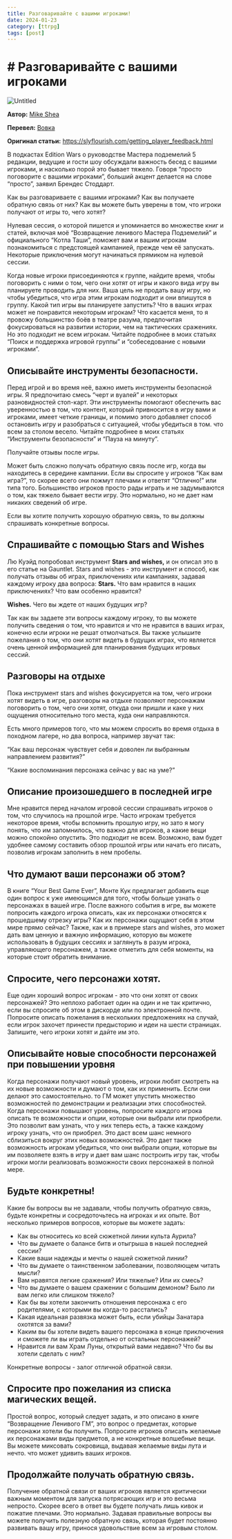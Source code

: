 ```yaml
---
title: Разговаривайте с вашими игроками!
date: 2024-01-23
category: [ttrpg]
tags: [post]
---
```


# # Разговаривайте с вашими игроками

![Untitled](https://i.pinimg.com/564x/4d/f6/26/4df626c4ef1516c18e462fd3400da8eb.jpg)

**Автор:** [Mike Shea](https://slyflourish.com/)

**Перевел:** [Вовка](https://taplink.cc/vovka)

**Оригинал статьи:** https://slyflourish.com/getting_player_feedback.html

В подкастах Edition Wars о руководстве Мастера подземелий 5 редакции, ведущие и гости шоу обсуждали важность бесед с вашими игроками, и насколько порой это  бывает тяжело. Говоря “просто поговорите с вашими игроками”, больший акцент делается на слове “просто”,  заявил Брендес Стоддарт.

Как вы разговариваете с вашими игроками? Как вы получаете обратную связь от них? Как вы можете быть уверены в том, что игроки получают от игры то, чего хотят? 

Нулевая сессия, о которой пишется и упоминается во множестве книг и статей, включая моё “Возвращение ленивого Мастера Подземелий” и официального “Котла Таши”, поможет вам и вашим игрокам познакомиться с предстоящей кампанией, прежде чем её запускать. Некоторые приключения могут начинаться прямиком на нулевой сессии.

Когда новые игроки присоединяются к группе, найдите время, чтобы поговорить с ними о том, чего они хотят от игры и какого вида игру вы планируете проводить для них. Ваша цель не продать вашу игру, но чтобы убедиться, что игра этим игрокам подходит и они впишутся в группу. Какой тип игры вы планируете запустить? Что в ваших играх может не понравится некоторым игрокам? Что касается меня, то я провожу большинство боёв в театре разума, предпочитая фокусироваться на развитии истории, чем на тактических сражениях. Но это подходит не всем игрокам. Читайте подробнее в моих статьях “Поиск и поддержка игровой группы” и “собеседование с новыми игроками”.

## Описывайте инструменты безопасности.

Перед игрой и во время неё, важно иметь инструменты безопасной игры. Я предпочитаю смесь “черт и вуалей” и некоторых разновидностей стоп-карт. Эти инструменты помогают обеспечить вас уверенностью в том, что контент, который привносится в игру вами и игроками, имеет четкие границы, и помимо этого добавляет способ остановить игру и разобраться с ситуацией, чтобы убедиться в том. что всем за столом весело. Читайте подробнее в моих статьях “Инструменты безопасности” и “Пауза на минуту”.

Получайте отзывы после игры.

Может быть сложно получать обратную связь после игр, когда вы находитесь в середине кампании. Если вы спросите у игроков “Как вам игра?”, то скорее всего они пожмут плечами и ответят “Отлично!” или типа того. Большинство игроков просто рады играть и не задумываются о том, как тяжело бывает вести игру. Это нормально, но не дает нам никаких сведений об игре. 

Если вы хотите получить хорошую обратную связь, то вы должны спрашивать конкретные вопросы.

## Спрашивайте с помощью Stars and Wishes

Лю Куэйд попробовал инструмент **Stars and wishes,** и он описал это в его статье на Gauntlet. Stars and wishes - это инструмент и способ, как получать отзывы об играх, приключениях или кампаниях, задавая каждому игроку два вопроса:
**Stars.** Что вам нравится в наших приключениях? Что вам особенно нравится?

**Wishes.** Чего вы ждете от наших будущих игр?

Так как вы задаете эти вопросы каждому игроку, то вы можете получить сведения о том, что нравится и что не нравится в ваших играх, конечно если игроки не решат отмолчаться. Вы также услышите пожелания о том, что они хотят видеть в будущих играх, что является очень ценной информацией для планирования будущих игровых сессий.

## Разговоры на отдыхе

Пока инструмент stars and wishes фокусируется на том, чего игроки хотят видеть в игре, разговоры на отдыхе позволяют персонажам поговорить о том, чего они хотят, откуда они пришли и каке у них ощущения относительно того места, куда они направляются.

Есть много примеров того, что мы можем спросить во время отдыха в походном лагере, но два вопроса, например звучат так: 

“Как ваш персонаж чувствует себя и доволен ли выбранным направлением развития?”

“Какие воспоминания персонажа сейчас у вас на уме?”

## Описание произошедшего в последней игре

Мне нравится перед началом игровой сессии спрашивать игроков о том, что случилось на прошлой игре. Часто игрокам требуется некоторое время, чтобы вспомнить прошлую игру, но зато я могу понять, что им запомнилось, что важно для игроков, а какие вещи можно спокойно опустить. Это подходит не всем. Возможно, вам будет удобнее самому составить обзор прошлой игры или начать его писать, позволив игрокам заполнить в нем пробелы.

## Что думают ваши персонажи об этом?

В книге “Your Best Game Ever”, Монте Кук предлагает добавить еще один вопрос к уже имеющимся для того, чтобы больше узнать о персонажах в вашей игре. После важного события в игре, вы можете попросить каждого игрока описать, как их персонажи относятся к прошедшему отрезку игры? Как их персонажи ощущают себя в этом мире прямо сейчас? Также, как и в примере stars and wishes, это может дать вам ценную и важную информацию, которую вы можете использовать в будущих сессиях и заглянуть в разум игрока, управляющего персонажем, а также отметить для себя моменты, на которые стоит обратить внимание.

## Спросите, чего персонажи хотят.

Еще один хороший вопрос игрокам - это что они хотят от своих персонажей? Это неплохо работает один на один и не так критично, если вы спросите об этом в дискорде или по электронной почте. Попросите описать пожелания в нескольких предложениях на случай, если игрок захочет принести предысторию и идеи на шести страницах. Запишите, чего игроки хотят и дайте им это. 

## Описывайте новые способности персонажей при повышении уровня

Когда персонажи получают новый уровень, игроки любят смотреть на их новые возможности и думают о том, как их применить. Если они делают это самостоятельно. то ГМ может упустить множество возможностей по демонстрации и реализации этих способностей. Когда персонажи повышают уровень, попросите каждого игрока описать те возможности и опции, которые они выбрали или приобрели. Это позволит вам узнать, что у них теперь есть, а также каждому игроку узнать, что он приобрел. Это даст всем шанс немного сблизиться вокруг этих новых возможностей. Это дает также возможность игрокам убедиться, что они выбрали опции, которые вы им позволяете взять в игру и дает вам шанс построить игру так, чтобы игроки могли реализовать возможности своих персонажей в полной мере. 

## Будьте конкретны!

Какие бы вопросы вы не задавали, чтобы получить обратную связь, будьте конкретны и сосредоточьтесь на игроках и их опыте. Вот несколько примеров вопросов, которые вы можете задать:

- Как вы относитесь ко всей сюжетной линии культа Аурила?
- Что вы думаете о балансе битв и отыгрыша в нашей последней сессии?
- Какие ваши надежды и мечты о нашей сюжетной линии?
- Что вы думаете о таинственном заболевании, позволяющем читать мысли?
- Вам нравятся легкие сражения? Или тяжелые? Или их смесь?
- Что вы думаете о вашем сражении с большим демоном? Было ли вам легко или слишком тяжело?
- Как бы вы хотели закончить отношения персонажа с его родителями, с которыми вы когда-то расстались?
- Какая идеальная развязка может быть, если убийцы Занатара охотятся за вами?
- Каким вы бы хотели видеть вашего персонажа в конце приключения и сможете ли вы играть отдельно от остальных персонажей?
- Нравится ли вам Храм Луны, открытый вами недавно? Что бы вы хотели сделать с ним?

Конкретные вопросы - залог отличной обратной связи.

## Спросите про пожелания из списка магических вещей.

Простой вопрос, который следует задать, и это описано в книге “Возвращение Ленивого ГМ”, это вопрос о предметах, которые персонажи хотели бы получить. Попросите игроков описать желаемые их персонажами виды предметов, а не конкретные волшебные вещи. Вы можете миксовать сокровища, выдавая желаемые виды лута и нечто. что может удивить ваших игроков. 

## Продолжайте получать обратную связь.

Получение обратной связи от ваших игроков является критически важным моментом для запуска потрясающих игр и это весьма непросто. Скорее всего в ответ вы будете получать лишь кивок и пожатие плечами. Это нормально. Задавая правильные вопросы вы можете получить полезную обратную связь, которая будет постоянно развивать вашу игру, принося удовольствие всем за игровым столом.